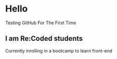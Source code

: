 # Hello
Testing GitHub For The First Time
## I am Re:Coded students 
Currently inrolling in a bootcamp to learn front-end
